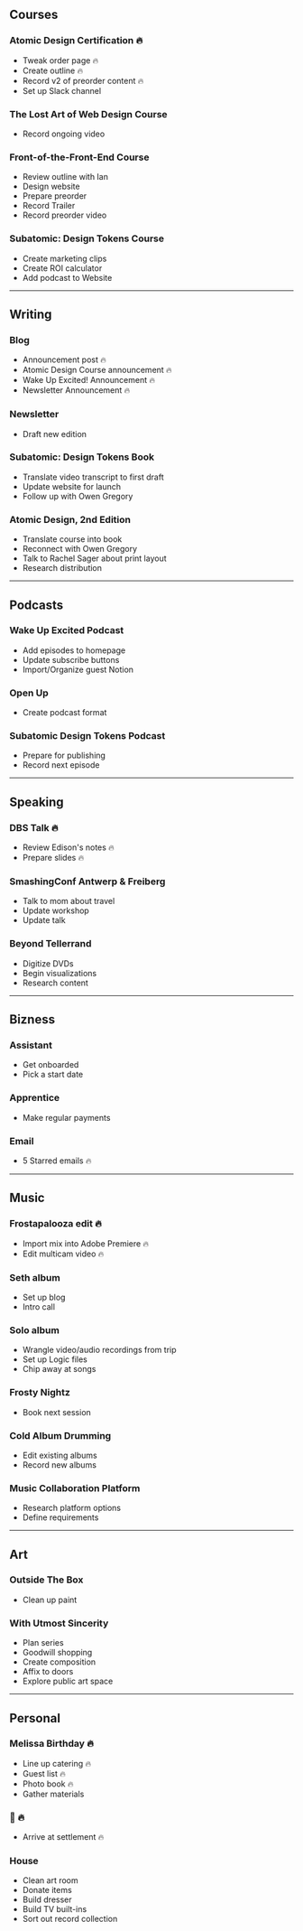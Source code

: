 ## Courses

### Atomic Design Certification 🔥
- Tweak order page 🔥
- Create outline 🔥
- Record v2 of preorder content 🔥
- Set up Slack channel

### The Lost Art of Web Design Course

- Record ongoing video

### Front-of-the-Front-End Course

- Review outline with Ian
- Design website
- Prepare preorder
- Record Trailer
- Record preorder video

### Subatomic: Design Tokens Course

- Create marketing clips
- Create ROI calculator
- Add podcast to Website

-------------------------------------------------

## Writing

### Blog
- Announcement post 🔥
- Atomic Design Course announcement 🔥
- Wake Up Excited! Announcement 🔥
- Newsletter Announcement 🔥

### Newsletter 
- Draft new edition

### Subatomic: Design Tokens Book

- Translate video transcript to first draft
- Update website for launch
- Follow up with Owen Gregory

### Atomic Design, 2nd Edition

- Translate course into book
- Reconnect with Owen Gregory
- Talk to Rachel Sager about print layout
- Research distribution

-------------------------------------------------

## Podcasts

### Wake Up Excited Podcast 

- Add episodes to homepage
- Update subscribe buttons
- Import/Organize guest Notion

### Open Up

- Create podcast format

### Subatomic Design Tokens Podcast
- Prepare for publishing
- Record next episode

-------------------------------------------------

## Speaking

### DBS Talk 🔥
- Review Edison's notes 🔥
- Prepare slides 🔥

### SmashingConf Antwerp & Freiberg
- Talk to mom about travel
- Update workshop
- Update talk

### Beyond Tellerrand
- Digitize DVDs
- Begin visualizations
- Research content

-------------------------------------------------

## Bizness

### Assistant
- Get onboarded
- Pick a start date

### Apprentice 
- Make regular payments

### Email 
- 5 Starred emails 🔥

-------------------------------------------------

## Music

### Frostapalooza edit 🔥
- Import mix into Adobe Premiere  🔥
- Edit multicam video  🔥

### Seth album
- Set up blog
- Intro call

### Solo album
- Wrangle video/audio recordings from trip
- Set up Logic files
- Chip away at songs

### Frosty Nightz
- Book next session

### Cold Album Drumming
- Edit existing albums
- Record new albums

### Music Collaboration Platform

- Research platform options
- Define requirements

-------------------------------------------------

## Art

### Outside The Box
- Clean up paint

### With Utmost Sincerity

- Plan series
- Goodwill shopping
- Create composition
- Affix to doors
- Explore public art space

-------------------------------------------------

## Personal

### Melissa Birthday 🔥
- Line up catering 🔥
- Guest list 🔥
- Photo book 🔥
- Gather materials

### 💩 🔥
- Arrive at settlement 🔥

### House 
- Clean art room
- Donate items
- Build dresser
- Build TV built-ins
- Sort out record collection
